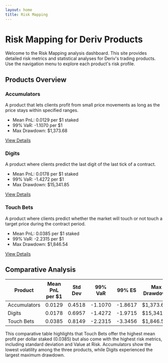 ```yaml
---
layout: home
title: Risk Mapping
---
```


# Risk Mapping for Deriv Products

Welcome to the Risk Mapping analysis dashboard. This site provides detailed risk metrics and statistical analyses for Deriv's trading products. Use the navigation menu to explore each product's risk profile.

## Products Overview

<div class="product-cards">
  <div class="product-card">
    <h3>Accumulators</h3>
    <p>A product that lets clients profit from small price movements as long as the price stays within specified ranges.</p>
    <ul>
      <li>Mean PnL: 0.0129 per $1 staked</li>
      <li>99% VaR: -1.1070 per $1</li>
      <li>Max Drawdown: $1,373.68</li>
    </ul>
    <a href="{{ site.baseurl }}/accumulators/" class="button">View Details</a>
  </div>

  <div class="product-card">
    <h3>Digits</h3>
    <p>A product where clients predict the last digit of the last tick of a contract.</p>
    <ul>
      <li>Mean PnL: 0.0178 per $1 staked</li>
      <li>99% VaR: -1.4272 per $1</li>
      <li>Max Drawdown: $15,341.85</li>
    </ul>
    <a href="{{ site.baseurl }}/digits/" class="button">View Details</a>
  </div>

  <div class="product-card">
    <h3>Touch Bets</h3>
    <p>A product where clients predict whether the market will touch or not touch a target price during the contract period.</p>
    <ul>
      <li>Mean PnL: 0.0385 per $1 staked</li>
      <li>99% VaR: -2.2315 per $1</li>
      <li>Max Drawdown: $1,846.54</li>
    </ul>
    <a href="{{ site.baseurl }}/touch-bets/" class="button">View Details</a>
  </div>
</div>

## Comparative Analysis

| Product | Mean PnL per $1 | Std Dev | 99% VaR | 99% ES | Max Drawdown |
|---------|-----------------|---------|---------|--------|--------------|
| Accumulators | 0.0129 | 0.4518 | -1.1070 | -1.8617 | $1,373.68 |
| Digits | 0.0178 | 0.6957 | -1.4272 | -1.9715 | $15,341.85 |
| Touch Bets | 0.0385 | 0.8149 | -2.2315 | -3.3456 | $1,846.54 |

This comparative table highlights that Touch Bets offer the highest mean profit per dollar staked (0.0385) but also come with the highest risk metrics, including standard deviation and Value at Risk. Accumulators show the lowest volatility among the three products, while Digits experienced the largest maximum drawdown.
